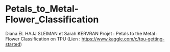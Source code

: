 # Petals_to_Metal-Flower_Classification
 Diana EL HAJJ SLEIMAN et Sarah KERVRAN
 Projet : Petals to the Metal : Flower Classification on TPU (Lien : https://www.kaggle.com/c/tpu-getting-started)
